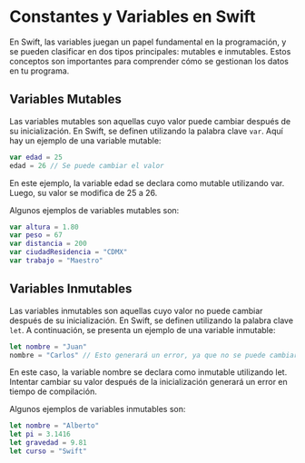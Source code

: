 # Constantes y Variables en Swift

En Swift, las variables juegan un papel fundamental en la programación, y se pueden clasificar en dos tipos principales: mutables e inmutables. Estos conceptos son importantes para comprender cómo se gestionan los datos en tu programa.

## Variables Mutables

Las variables mutables son aquellas cuyo valor puede cambiar después de su inicialización. En Swift, se definen utilizando la palabra clave `var`. Aquí hay un ejemplo de una variable mutable:

```swift
var edad = 25
edad = 26 // Se puede cambiar el valor
```
En este ejemplo, la variable edad se declara como mutable utilizando var. Luego, su valor se modifica de 25 a 26.

Algunos ejemplos de variables mutables son:

```swift
var altura = 1.80
var peso = 67
var distancia = 200
var ciudadResidencia = "CDMX"
var trabajo = "Maestro"
```

## Variables Inmutables

Las variables inmutables son aquellas cuyo valor no puede cambiar después de su inicialización. En Swift, se definen utilizando la palabra clave `let`. A continuación, se presenta un ejemplo de una variable inmutable:

```swift
let nombre = "Juan"
nombre = "Carlos" // Esto generará un error, ya que no se puede cambiar el valor
```
En este caso, la variable nombre se declara como inmutable utilizando let. Intentar cambiar su valor después de la inicialización generará un error en tiempo de compilación.

Algunos ejemplos de variables inmutables son:

```swift
let nombre = "Alberto"
let pi = 3.1416
let gravedad = 9.81
let curso = "Swift"
```
